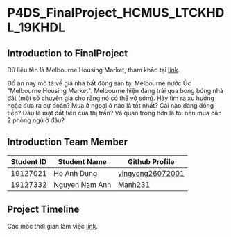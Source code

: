 # P4DS_FinalProject_HCMUS_LTCKHDL_19KHDL

## Introduction to FinalProject
Dữ liệu tên là Melbourne Housing Market, tham khảo tại [link](https://www.kaggle.com/anthonypino/melbourne-housing-market?select=MELBOURNE_HOUSE_PRICES_LESS.csv).

Đồ án này mô tả về giá nhà bất động sản tại Melbourne nước Úc "Melbourne Housing Market".
Melbourne hiện đang trải qua bong bóng nhà đất (một số chuyên gia cho rằng nó có thể vỡ sớm). Hãy tìm ra xu hướng hoặc đưa ra dự đoán? Mua ở ngoại ô nào là tốt nhất? Cái nào đáng đồng tiền? Đâu là mặt đắt tiền của thị trấn? Và quan trọng hơn là tôi nên mua căn 2 phòng ngủ ở đâu?

## Introduction Team Member
| Student ID  | Student Name    | Github Profile |
| ----------- | -----------     | ----------- |
| 19127021    | Ho Anh Dung     |[yingyong26072001](https://github.com/yingyong26072001)|
| 19127332    | Nguyen Nam Anh  |[Manh231](https://github.com/NguyenNamAnh-201)|

## Project Timeline
Các mốc thời gian làm việc [link](https://docs.google.com/spreadsheets/d/1QiavFOJZiqfZNMK0v9ZURAj1ke6YWq3y1VMmErmeXhw/edit?usp=sharing).
